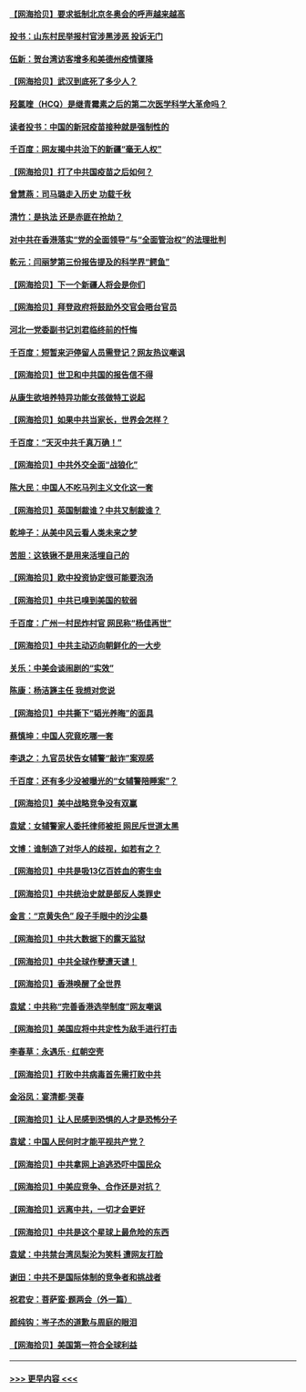#### [【网海拾贝】要求抵制北京冬奥会的呼声越来越高](../pages/nsc993/n12868962.md?t=04101501) 
#### [投书：山东村民举报村官涉黑涉恶 投诉无门](../pages/nsc993/n12869726.md?t=04101501) 
#### [伍新：贺台湾访客增多和美德州疫情骤降](../pages/nsc993/n12865651.md?t=04101501) 
#### [【网海拾贝】武汉到底死了多少人？](../pages/nsc993/n12863707.md?t=04101501) 
#### [羟氯喹（HCQ）是继青霉素之后的第二次医学科学大革命吗？](../pages/nsc993/n12638564.md?t=04101501) 
#### [读者投书：中国的新冠疫苗接种就是强制性的](../pages/nsc993/n12859932.md?t=04101501) 
#### [千百度：网友揭中共治下的新疆“毫无人权”](../pages/nsc993/n12858385.md?t=04101501) 
#### [【网海拾贝】打了中共国疫苗之后如何？](../pages/nsc993/n12857866.md?t=04101501) 
#### [曾慧燕：司马璐走入历史 功载千秋](../pages/nsc993/n12856996.md?t=04101501) 
#### [清竹：是执法 还是赤匪在抢劫？](../pages/nsc993/n12856952.md?t=04101501) 
#### [对中共在香港落实“党的全面领导”与“全面管治权”的法理批判](../pages/nsc993/n12856929.md?t=04101501) 
#### [乾元：闫丽梦第三份报告提及的科学界“鳄鱼”](../pages/nsc993/n12855985.md?t=04101501) 
#### [【网海拾贝】下一个新疆人将会是你们](../pages/nsc993/n12855864.md?t=04101501) 
#### [【网海拾贝】拜登政府将鼓励外交官会晤台官员](../pages/nsc993/n12853615.md?t=04101501) 
#### [河北一党委副书记刘君临终前的忏悔](../pages/nsc993/n12849420.md?t=04101501) 
#### [千百度：短暂来沪停留人员需登记？网友热议嘲讽](../pages/nsc993/n12853497.md?t=04101501) 
#### [【网海拾贝】世卫和中共国的报告信不得](../pages/nsc993/n12850902.md?t=04101501) 
#### [从康生欲培养特异功能女孩做特工说起](../pages/nsc993/n12849289.md?t=04101501) 
#### [【网海拾贝】如果中共当家长，世界会怎样？](../pages/nsc993/n12848436.md?t=04101501) 
#### [千百度：“天灭中共千真万确！”](../pages/nsc993/n12845659.md?t=04101501) 
#### [【网海拾贝】中共外交全面“战狼化”](../pages/nsc993/n12845607.md?t=04101501) 
#### [陈大民：中国人不吃马列主义文化这一套](../pages/nsc993/n12842496.md?t=04101501) 
#### [【网海拾贝】英国制裁谁？中共又制裁谁？](../pages/nsc993/n12840909.md?t=04101501) 
#### [乾坤子：从美中风云看人类未来之梦](../pages/nsc993/n12840590.md?t=04101501) 
#### [苦胆：这铁锹不是用来活埋自己的](../pages/nsc993/n12839512.md?t=04101501) 
#### [【网海拾贝】欧中投资协定很可能要泡汤](../pages/nsc993/n12835122.md?t=04101501) 
#### [【网海拾贝】中共已嗅到美国的软弱](../pages/nsc993/n12832411.md?t=04101501) 
#### [千百度：广州一村民炸村官 网民称“杨佳再世”](../pages/nsc993/n12832380.md?t=04101501) 
#### [【网海拾贝】中共主动迈向朝鲜化的一大步](../pages/nsc993/n12829887.md?t=04101501) 
#### [关乐：中美会谈闹剧的“实效”](../pages/nsc993/n12826698.md?t=04101501) 
#### [陈康：杨洁篪主任  我想对您说](../pages/nsc993/n12826609.md?t=04101501) 
#### [【网海拾贝】中共撕下“韬光养晦”的面具](../pages/nsc993/n12826459.md?t=04101501) 
#### [蔡慎坤：中国人究竟吃哪一套](../pages/nsc993/n12826010.md?t=04101501) 
#### [李退之：九官员状告女辅警“敲诈”案观感](../pages/nsc993/n12823984.md?t=04101501) 
#### [千百度：还有多少没被曝光的“女辅警陪睡案”？](../pages/nsc993/n12822136.md?t=04101501) 
#### [【网海拾贝】美中战略竞争没有双赢](../pages/nsc993/n12822105.md?t=04101501) 
#### [袁斌：女辅警家人委托律师被拒 网民斥世道太黑](../pages/nsc993/n12822004.md?t=04101501) 
#### [文博：谁制造了对华人的歧视，如若有之？](../pages/nsc993/n12821635.md?t=04101501) 
#### [【网海拾贝】中共是吸13亿百姓血的寄生虫](../pages/nsc993/n12819191.md?t=04101501) 
#### [【网海拾贝】中共统治史就是部反人类罪史](../pages/nsc993/n12816738.md?t=04101501) 
#### [金言：“京黄失色” 段子手眼中的沙尘暴](../pages/nsc993/n12815700.md?t=04101501) 
#### [【网海拾贝】中共大数据下的露天监狱](../pages/nsc993/n12811075.md?t=04101501) 
#### [【网海拾贝】中共全球作孽遭天谴！](../pages/nsc993/n12810258.md?t=04101501) 
#### [【网海拾贝】香港唤醒了全世界](../pages/nsc993/n12809100.md?t=04101501) 
#### [袁斌：中共称“完善香港选举制度”网友嘲讽](../pages/nsc993/n12808994.md?t=04101501) 
#### [【网海拾贝】美国应将中共定性为敌手进行打击](../pages/nsc993/n12806870.md?t=04101501) 
#### [李春草：永遇乐 · 红朝空壳](../pages/nsc993/n12805365.md?t=04101501) 
#### [【网海拾贝】打败中共病毒首先需打败中共](../pages/nsc993/n12803930.md?t=04101501) 
#### [金浴凤：宴清都‧哭春](../pages/nsc993/n12801601.md?t=04101501) 
#### [【网海拾贝】让人民感到恐惧的人才是恐怖分子](../pages/nsc993/n12799347.md?t=04101501) 
#### [袁斌：中国人民何时才能平视共产党？](../pages/nsc993/n12799306.md?t=04101501) 
#### [【网海拾贝】中共拿网上追逃恐吓中国民众](../pages/nsc993/n12796905.md?t=04101501) 
#### [【网海拾贝】中美应竞争、合作还是对抗？](../pages/nsc993/n12794675.md?t=04101501) 
#### [【网海拾贝】远离中共，一切才会更好](../pages/nsc993/n12793572.md?t=04101501) 
#### [【网海拾贝】中共是这个星球上最危险的东西](../pages/nsc993/n12791400.md?t=04101501) 
#### [袁斌：中共禁台湾凤梨沦为笑料 遭网友打脸](../pages/nsc993/n12791335.md?t=04101501) 
#### [谢田：中共不是国际体制的竞争者和挑战者](../pages/nsc993/n12791212.md?t=04101501) 
#### [祝君安：菩萨蛮·题两会（外一篇）](../pages/nsc993/n12786801.md?t=04101501) 
#### [颜纯钩：岑子杰的道歉与周庭的眼泪](../pages/nsc993/n12786775.md?t=04101501) 
#### [【网海拾贝】美国第一符合全球利益](../pages/nsc993/n12786666.md?t=04101501) 

----
#### [ >>> 更早内容 <<< ](../indexes/nsc993-earlier.md)
